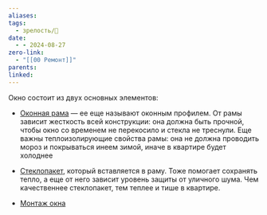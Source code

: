 ```yaml
---
aliases: 
tags:
  - зрелость/🌱
date:
  - - 2024-08-27
zero-link:
  - "[[00 Ремонт]]"
parents: 
linked:
---
```

Окно состоит из двух основных элементов: 
- [Оконная рама](_inbox/Оконная%20рама.md) — ее еще называют оконным профилем. От рамы зависит жесткость всей конструкции: она должна быть прочной, чтобы окно со временем не перекосило и стекла не треснули. Еще важны теплоизолирующие свойства рамы: она не должна проводить мороз и покрываться инеем зимой, иначе в квартире будет холоднее
- [Стеклопакет](_inbox/Стеклопакет.md), который вставляется в раму. Тоже помогает сохранять тепло, а еще от него зависит уровень защиты от уличного шума. Чем качественнее стеклопакет, тем теплее и тише в квартире.

- [Монтаж окна](_inbox/Монтаж%20окна.md)